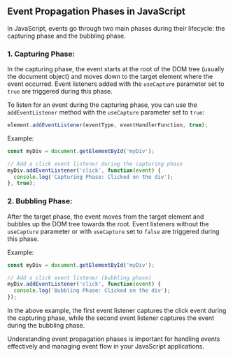 
## Event Propagation Phases in JavaScript

In JavaScript, events go through two main phases during their lifecycle: the capturing phase and the bubbling phase.

### 1. Capturing Phase:

In the capturing phase, the event starts at the root of the DOM tree (usually the document object) and moves down to the target element where the event occurred. Event listeners added with the `useCapture` parameter set to `true` are triggered during this phase.

To listen for an event during the capturing phase, you can use the `addEventListener` method with the `useCapture` parameter set to `true`:
```javascript
element.addEventListener(eventType, eventHandlerFunction, true);
```

Example:
```javascript
const myDiv = document.getElementById('myDiv');

// Add a click event listener during the capturing phase
myDiv.addEventListener('click', function(event) {
  console.log('Capturing Phase: Clicked on the div');
}, true);
```

### 2. Bubbling Phase:

After the target phase, the event moves from the target element and bubbles up the DOM tree towards the root. Event listeners without the `useCapture` parameter or with `useCapture` set to `false` are triggered during this phase.

Example:
```javascript
const myDiv = document.getElementById('myDiv');

// Add a click event listener (bubbling phase)
myDiv.addEventListener('click', function(event) {
  console.log('Bubbling Phase: Clicked on the div');
});
```

In the above example, the first event listener captures the click event during the capturing phase, while the second event listener captures the event during the bubbling phase.

Understanding event propagation phases is important for handling events effectively and managing event flow in your JavaScript applications.
